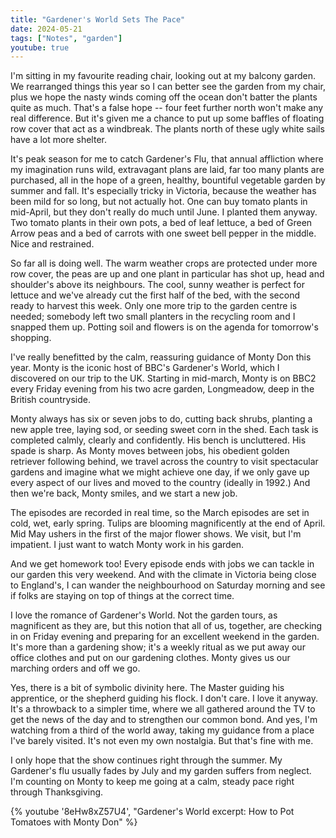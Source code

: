 ```yaml
---
title: "Gardener's World Sets The Pace"
date: 2024-05-21
tags: ["Notes", "garden"]
youtube: true
---
```

I'm sitting in my favourite reading chair, looking out at my balcony garden.  We rearranged things this year so I can better see the garden from my chair, plus we hope the nasty winds coming off the ocean don't batter the plants quite as much.  That's a false hope -- four feet further north won't make any real difference.  But it's given me a chance to put up some baffles of floating row cover that act as a windbreak.  The plants north of these ugly white sails have a lot more shelter.

It's peak season for me to catch Gardener's Flu, that annual affliction where my imagination runs wild, extravagant plans are laid, far too many plants are purchased, all in the hope of a green, healthy, bountiful vegetable garden by summer and fall.  It's especially tricky in Victoria, because the weather has been mild for so long, but not actually hot.  One can buy tomato plants in mid-April, but they don't really do much until June.  I planted them anyway.  Two tomato plants in their own pots, a bed of leaf lettuce, a bed of Green Arrow peas and a bed of carrots with one sweet bell pepper in the middle.  Nice and restrained.  

So far all is doing well.  The warm weather crops are protected under more row cover, the peas are up and one plant in particular has shot up, head and shoulder's above its neighbours.  The cool, sunny weather is perfect for lettuce and we've already cut the first half of the bed, with the second ready to harvest this week.  Only one more trip to the garden centre is needed; somebody left two small planters in the recycling room and I snapped them up.  Potting soil and flowers is on the agenda for tomorrow's shopping.

I've really benefitted by the calm, reassuring guidance of Monty Don this year.  Monty is the iconic host of BBC's Gardener's World, which I discovered on our trip to the UK.  Starting in mid-march, Monty is on BBC2 every Friday evening from his two acre garden, Longmeadow, deep in the British countryside.  

Monty always has six or seven jobs to do, cutting back shrubs, planting a new apple tree, laying sod, or seeding sweet corn in the shed.  Each task is completed calmly, clearly and confidently.  His bench is uncluttered.  His spade is sharp.  As Monty moves between jobs, his obedient golden retriever following behind, we travel across the country to visit spectacular gardens and imagine what we might achieve one day, if we only gave up every aspect of our lives and moved to the country (ideally in 1992.) And then we're back, Monty smiles, and we start a new job.

The episodes are recorded in real time, so the March episodes are set in cold, wet, early spring.  Tulips are blooming magnificently at the end of April.  Mid May ushers in the first of the major flower shows.  We visit, but I'm impatient.  I just want to watch Monty work in his garden.

And we get homework too!  Every episode ends with jobs we can tackle in our garden this very weekend.  And with the climate in Victoria being close to England's, I can wander the neighbourhood on Saturday morning and see if folks are staying on top of things at the correct time.  

I love the romance of Gardener's World.  Not the garden tours, as magnificent as they are, but this notion that all of us, together, are checking in on Friday evening and preparing for an excellent weekend in the garden.  It's more than a gardening show; it's a weekly ritual as we put away our office clothes and put on our gardening clothes.  Monty gives us our marching orders and off we go.

Yes, there is a bit of symbolic divinity here.  The Master guiding his apprentice, or the shepherd guiding his flock.  I don't care.  I love it anyway.  It's a throwback to a simpler time, where we all gathered around the TV to get the news of the day and to strengthen our common bond. And yes, I'm watching from a third of the world away, taking my guidance from a place I've barely visited.  It's not even my own nostalgia.  But that's fine with me.

I only hope that the show continues right through the summer.  My Gardener's flu usually fades by July and my garden suffers from neglect. I'm counting on Monty to keep me going at a calm, steady pace right through Thanksgiving.

{% youtube '8eHw8xZ57U4', "Gardener's World excerpt:  How to Pot Tomatoes with Monty Don" %}